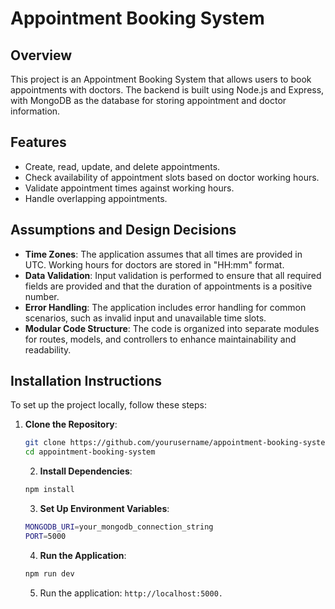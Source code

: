 # Appointment Booking System

## Overview

This project is an Appointment Booking System that allows users to book appointments with doctors. The backend is built using Node.js and Express, with MongoDB as the database for storing appointment and doctor information.

## Features

- Create, read, update, and delete appointments.
- Check availability of appointment slots based on doctor working hours.
- Validate appointment times against working hours.
- Handle overlapping appointments.

## Assumptions and Design Decisions

- **Time Zones**: The application assumes that all times are provided in UTC. Working hours for doctors are stored in "HH:mm" format.
- **Data Validation**: Input validation is performed to ensure that all required fields are provided and that the duration of appointments is a positive number.
- **Error Handling**: The application includes error handling for common scenarios, such as invalid input and unavailable time slots.
- **Modular Code Structure**: The code is organized into separate modules for routes, models, and controllers to enhance maintainability and readability.

## Installation Instructions

To set up the project locally, follow these steps:

1. **Clone the Repository**:
   ```bash
   git clone https://github.com/yourusername/appointment-booking-system.git
   cd appointment-booking-system
   ```
   2. **Install Dependencies**:
   ```bash
   npm install
   ```
   3. **Set Up Environment Variables**:
   ```bash
   MONGODB_URI=your_mongodb_connection_string
   PORT=5000
   ```
   4. **Run the Application**:
   ```bash
   npm run dev
   ```
   5. Run the application: `http://localhost:5000.`